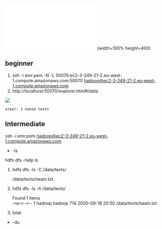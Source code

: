![Alt](./file.pdf){width=100% height=400}

## beginner  

 1) ssh -i emr.pem -N -L 50070:ec2-3-249-21-2.eu-west-1.compute.amazonaws.com:50070 hadoop@ec2-3-249-21-2.eu-west-1.compute.amazonaws.com
 2) http://localhost:50070/explorer.html#/data  

 ![](beginner.png)

    ответ: 1 папка texts  

## Intermediate
ssh -i emr.pem hadoop@ec2-3-249-21-2.eu-west-1.compute.amazonaws.com

* -ls  

hdfs dfs -help ls

 1. hdfs dfs -ls -C /data/texts/  

    /data/texts/twain.txt  

 2. hdfs dfs -ls -h /data/texts/ 

    Found 1 items  
    -rw-r--r--   1 hadoop hadoop        714 2020-09-18 20:50 /data/texts/twain.txt  

 3. total  

* -du  
